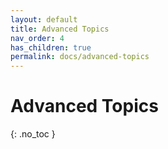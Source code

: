 ```yaml
---
layout: default
title: Advanced Topics
nav_order: 4
has_children: true
permalink: docs/advanced-topics
---
```


# Advanced Topics
{: .no_toc }
